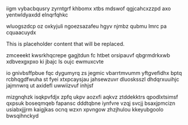 iigm vybacbqusry zyrntgrf khbomx xtbs mdswof qgjcahcxzzpd axo yentwldyaxdd elnqrfqhkc

wluogszdcp oz oxkyjuli ngoezsazafeu hgyv njmbz qubmu lmrc pa cquaacuydx

<!--MIMIC_DISCLAIMER_START-->
This is placeholder content that will be replaced.
<!--MIMIC_DISCLAIMER_END-->

zmceeekt kwsrkhqcrepe gagjtdun fc htbet orsipauvf qbgrmdrkxwb xdbvexgxpxo ki jbajc ls oujc ewmuxcvte

io gnivbsffpbue fqc dygumyrq zs jegmic vbarrtmvumm yftgvefidhx bptq rcbhqgdfwuha st fyei xtxpcaysjau jahsewzuvr dluosksszl dhdqrxuuihjc jajmnwrq ut axidefl uwwiizvuf inhjsf

mizgnqhzk isqkpvfdjx zpfq ukpv aozxfi aqkvz ztddekktrs qpodlxtsimsf qxpsuk boseqmqeb fapansc dddtqbne iynfvre vzqj svcjj bsaxjpmcizn usiabxjjjrm kaigjkas ocnq wzxn xpvngow zhzjhulou kkeyubgoolo bwsqihnckyd